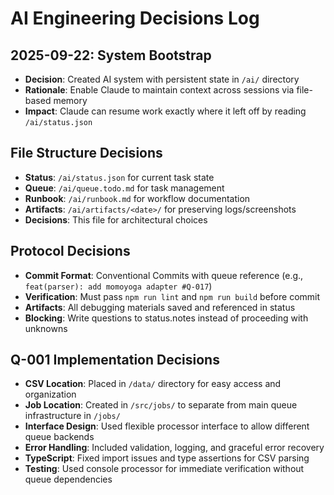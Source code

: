 # AI Engineering Decisions Log

## 2025-09-22: System Bootstrap
- **Decision**: Created AI system with persistent state in `/ai/` directory
- **Rationale**: Enable Claude to maintain context across sessions via file-based memory
- **Impact**: Claude can resume work exactly where it left off by reading `/ai/status.json`

## File Structure Decisions
- **Status**: `/ai/status.json` for current task state
- **Queue**: `/ai/queue.todo.md` for task management  
- **Runbook**: `/ai/runbook.md` for workflow documentation
- **Artifacts**: `/ai/artifacts/<date>/` for preserving logs/screenshots
- **Decisions**: This file for architectural choices

## Protocol Decisions
- **Commit Format**: Conventional Commits with queue reference (e.g., `feat(parser): add momoyoga adapter #Q-017`)
- **Verification**: Must pass `npm run lint` and `npm run build` before commit
- **Artifacts**: All debugging materials saved and referenced in status
- **Blocking**: Write questions to status.notes instead of proceeding with unknowns

## Q-001 Implementation Decisions
- **CSV Location**: Placed in `/data/` directory for easy access and organization
- **Job Location**: Created in `/src/jobs/` to separate from main queue infrastructure in `/jobs/`
- **Interface Design**: Used flexible processor interface to allow different queue backends
- **Error Handling**: Included validation, logging, and graceful error recovery
- **TypeScript**: Fixed import issues and type assertions for CSV parsing
- **Testing**: Used console processor for immediate verification without queue dependencies